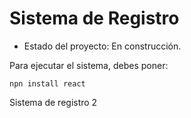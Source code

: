 <h1> Sistema de Registro </h1>

- Estado del proyecto: En construcción.

Para ejecutar el sistema, debes poner:

```npn install react```

Sistema de registro 2
